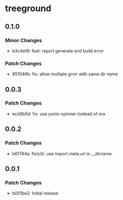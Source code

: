# treeground

## 0.1.0

### Minor Changes

- b3c4ef8: feat: report generate and build error

### Patch Changes

- 851046b: fix: allow multiple grmr with same dir name

## 0.0.3

### Patch Changes

- ecd3b5d: fix: use yocto-spinner instead of ora

## 0.0.2

### Patch Changes

- b61744a: fix(cli): use import.meta.url io \_\_dirname

## 0.0.1

### Patch Changes

- b001be2: Initial release
